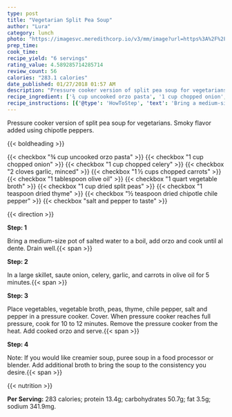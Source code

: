 ```yaml
---
type: post
title: "Vegetarian Split Pea Soup"
author: "Lura"
category: lunch
photo: "https://imagesvc.meredithcorp.io/v3/mm/image?url=https%3A%2F%2Fimages.media-allrecipes.com%2Fuserphotos%2F6423987.jpg"
prep_time: 
cook_time: 
recipe_yield: "6 servings"
rating_value: 4.589285714285714
review_count: 56
calories: "283.1 calories"
date_published: 01/27/2018 01:57 AM
description: "Pressure cooker version of split pea soup for vegetarians.  Smoky flavor added using chipotle peppers."
recipe_ingredient: ['¾ cup uncooked orzo pasta', '1 cup chopped onion', '1 cup chopped celery', '2 cloves garlic, minced', '1\u2009½ cups chopped carrots', '1 tablespoon olive oil', '1 quart vegetable broth', '1 cup dried split peas', '1 teaspoon dried thyme', '½ teaspoon dried chipotle chile pepper', 'salt and pepper to taste']
recipe_instructions: [{'@type': 'HowToStep', 'text': 'Bring a medium-size pot of salted water to a boil, add orzo and cook until al dente. Drain well.\n'}, {'@type': 'HowToStep', 'text': 'In a large skillet, saute onion, celery, garlic, and carrots in olive oil for 5 minutes.\n'}, {'@type': 'HowToStep', 'text': 'Place vegetables, vegetable broth, peas, thyme, chile pepper, salt and pepper in a pressure cooker. Cover. When pressure cooker reaches full pressure, cook for 10 to 12 minutes. Remove the pressure cooker from the heat. Add cooked orzo and serve.\n'}, {'@type': 'HowToStep', 'text': 'Note: If you would like creamier soup, puree soup in a food processor or blender. Add additional broth to bring the soup to the consistency you desire.\n'}]
---
```


Pressure cooker version of split pea soup for vegetarians.  Smoky flavor added using chipotle peppers. 

{{< boldheading >}}

{{< checkbox "¾ cup uncooked orzo pasta" >}}
{{< checkbox "1 cup chopped onion" >}}
{{< checkbox "1 cup chopped celery" >}}
{{< checkbox "2 cloves garlic, minced" >}}
{{< checkbox "1 ½ cups chopped carrots" >}}
{{< checkbox "1 tablespoon olive oil" >}}
{{< checkbox "1 quart vegetable broth" >}}
{{< checkbox "1 cup dried split peas" >}}
{{< checkbox "1 teaspoon dried thyme" >}}
{{< checkbox "½ teaspoon dried chipotle chile pepper" >}}
{{< checkbox "salt and pepper to taste" >}}


{{< direction >}}

**Step: 1**

Bring a medium-size pot of salted water to a boil, add orzo and cook until al dente. Drain well.{{< span >}}

**Step: 2**

In a large skillet, saute onion, celery, garlic, and carrots in olive oil for 5 minutes.{{< span >}}

**Step: 3**

Place vegetables, vegetable broth, peas, thyme, chile pepper, salt and pepper in a pressure cooker. Cover. When pressure cooker reaches full pressure, cook for 10 to 12 minutes. Remove the pressure cooker from the heat. Add cooked orzo and serve.{{< span >}}

**Step: 4**

Note: If you would like creamier soup, puree soup in a food processor or blender. Add additional broth to bring the soup to the consistency you desire.{{< span >}}

{{< nutrition >}}

**Per Serving:** 283 calories; protein 13.4g; carbohydrates 50.7g; fat 3.5g; sodium 341.9mg.